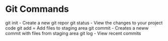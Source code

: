 # Git Commands

git init - Create a new git repor
git status - View the changes to your project code
git add = Add files to staging area
git commit - Creates a neww commit with files from staging area
git log - View recent commits